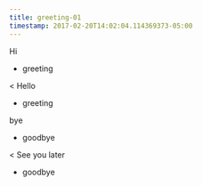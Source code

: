 ```yaml
---
title: greeting-01
timestamp: 2017-02-20T14:02:04.114369373-05:00
---
```


Hi
* greeting

< Hello
* greeting

bye
* goodbye

< See you later
* goodbye
